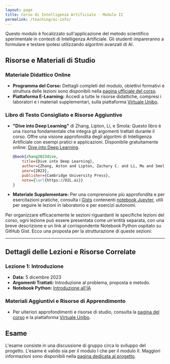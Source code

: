 ```yaml
---
layout: page
title: Corso di Intelligenza Artificiale - Modulo II
permalink: /teaching/ai-info/
---
```


Questo modulo è focalizzato sull'applicazione del metodo scientifico sperimentale in contesti di Intelligenza Artificiale. Gli studenti impareranno a formulare e testare ipotesi utilizzando algoritmi avanzati di AI.

## Risorse e Materiali di Studio

### Materiale Didattico Online

- **Programma del Corso:** Dettagli completi del modulo, obiettivi formativi e struttura delle lezioni sono disponibili nella [pagina ufficiale del corso](https://www.unibo.it/it/didattica/insegnamenti/insegnamento/2023/479022).
- **Piattaforma E-Learning:** Accedi a tutte le risorse didattiche, compresi i laboratori e i materiali supplementari, sulla piattaforma [Virtuale Unibo](https://virtuale.unibo.it/course/view.php?id=55088).

### Libro di Testo Consigliato e Risorse Aggiuntive

- **"Dive into Deep Learning"** di Zhang, Lipton, Li, e Smola: Questo libro è una risorsa fondamentale che integra gli argomenti trattati durante il corso. Offre una visione approfondita degli algoritmi di Intelligenza Artificiale con esempi pratici e applicazioni. Disponibile gratuitamente online: [Dive into Deep Learning](https://d2l.ai/).

  ```bibtex
  @book{zhang2023dive,
      title={Dive into Deep Learning},
      author={Zhang, Aston and Lipton, Zachary C. and Li, Mu and Smola, Alexander J.},
      year={2023},
      publisher={Cambridge University Press},
      note={\url{https://D2L.ai}}
  }
  ```

- **Materiale Supplementare:** Per una comprensione più approfondita e per esercitazioni pratiche, consulta i [Gists](https://gist.github.com/) contenenti [notebook Jupyter](https://jupyter-notebook.readthedocs.io/en/stable/notebook.html), utili per seguire le lezioni in laboratorio e per esercizi autonomi.

Per organizzare efficacemente le sezioni riguardanti le specifiche lezioni del corso, ogni lezione può essere presentata come un'entità separata, con una breve descrizione e un link al corrispondente Notebook Python ospitato su GitHub Gist. Ecco una proposta per la strutturazione di queste sezioni:

---

## Dettagli delle Lezioni e Risorse Correlate

### Lezione 1: Introduzione

- **Data:** 5 dicembre 2023
- **Argomenti Trattati:** Introduzione al problema, proposta e metodo.
- **Notebook Python:** [Introduzione all'IA](https://gist.github.com/link-alla-lezione-1)

### Materiali Aggiuntivi e Risorse di Apprendimento

- Per ulteriori approfondimenti e risorse di studio, consulta la [pagina del corso](https://www.unibo.it/it/didattica/insegnamenti/insegnamento/2023/479022) e la piattaforma [Virtuale Unibo](https://virtuale.unibo.it/course/view.php?id=55088).

<!-- <script src="https://gist.github.com/lozingaro/4062dd8d358156bca329f9cc3379d4ef.js"></script> -->

## Esame

L'esame consiste in una discussione di gruppo circa lo sviluppo del progetto.
L'esame è valido sia per il modulo I che per il modulo II.
Maggiori informazioni sono disponibili nella [pagina dedicata al progetto](project).
